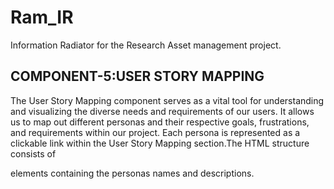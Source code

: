 # Ram_IR
Information Radiator for the Research Asset management project.

<h2>COMPONENT-5:USER STORY MAPPING</h2>

The User Story Mapping component serves as a vital tool for understanding and visualizing the diverse needs and requirements of our users. It allows us to map out different personas and their respective goals, frustrations, and requirements within our project. Each persona is represented as a clickable link within the User Story Mapping section.The HTML structure  consists of <div> elements containing the personas names and descriptions.
